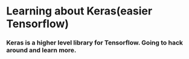 # Learning about Keras(easier Tensorflow)

### Keras is a higher level library for Tensorflow. Going to hack around and learn more.
